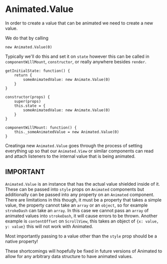 # Animated.Value

In order to create a value that can be animated we need to create a new value.

We do that by calling 

```
new Animated.Value(0)
```

Typically we'll do this and set it on `state` however this can be called in `componentWillMount`, `constructor`, or really anywhere besides `render`.

```
getInitialState: function() {
	return {
		someAnimatedValue: new Animate.Value(0)
	}
}

constructor(props) {
	super(props)
	this.state = {
		someAnimatedValue: new Animate.Value(0)
	}
}

componentWillMount: function() {
	this._someAnimatedValue = new Animated.Value(0)
}

```

Creatinga  new `Animated.Value` goes through the process of setting everything up so that our `Animated.View` or similar components can read and attach listeners to the internal value that is being animated.


## IMPORTANT

`Animated.Value` is an instance that has the actual value shielded inside of it. These can be passed into `style` props on `Animated` components but additionally can be passed into any property on an `Animated` component. There are limitations in this though, it must be a property that takes a simple value, the property cannot take an `array` or an `object`, so for example `strokeDash` can take an `array`. In this case we cannot pass an `array` of animated values into `strokeDash`, it will cause errors to be thrown. Another example is `contentOffset` on `ScrollView`, this takes an object of `{x: value, y: value}` this will not work with Animated.

Most importantly passing to a value other than the `style` prop should be a native property!

These shortcomings will hopefully be fixed in future versions of Animated to allow for any arbitrary data structure to have animated values.